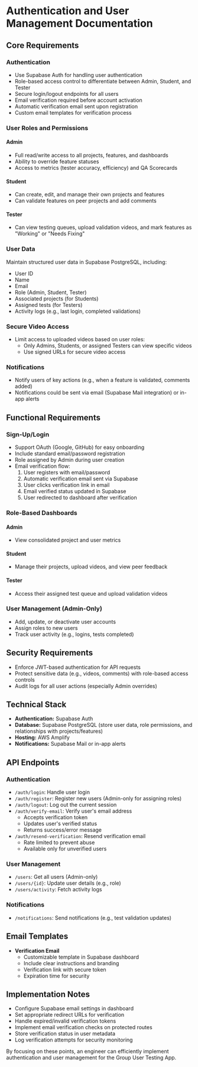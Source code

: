 # Authentication and User Management Documentation

## Core Requirements

### Authentication
- Use Supabase Auth for handling user authentication
- Role-based access control to differentiate between Admin, Student, and Tester
- Secure login/logout endpoints for all users
- Email verification required before account activation
- Automatic verification email sent upon registration
- Custom email templates for verification process

### User Roles and Permissions

#### Admin
- Full read/write access to all projects, features, and dashboards
- Ability to override feature statuses
- Access to metrics (tester accuracy, efficiency) and QA Scorecards

#### Student
- Can create, edit, and manage their own projects and features
- Can validate features on peer projects and add comments

#### Tester
- Can view testing queues, upload validation videos, and mark features as "Working" or "Needs Fixing"

### User Data
Maintain structured user data in Supabase PostgreSQL, including:
- User ID
- Name
- Email
- Role (Admin, Student, Tester)
- Associated projects (for Students)
- Assigned tests (for Testers)
- Activity logs (e.g., last login, completed validations)

### Secure Video Access
- Limit access to uploaded videos based on user roles:
  - Only Admins, Students, or assigned Testers can view specific videos
  - Use signed URLs for secure video access

### Notifications
- Notify users of key actions (e.g., when a feature is validated, comments added)
- Notifications could be sent via email (Supabase Mail integration) or in-app alerts

## Functional Requirements

### Sign-Up/Login
- Support OAuth (Google, GitHub) for easy onboarding
- Include standard email/password registration
- Role assigned by Admin during user creation
- Email verification flow:
  1. User registers with email/password
  2. Automatic verification email sent via Supabase
  3. User clicks verification link in email
  4. Email verified status updated in Supabase
  5. User redirected to dashboard after verification

### Role-Based Dashboards

#### Admin
- View consolidated project and user metrics

#### Student
- Manage their projects, upload videos, and view peer feedback

#### Tester
- Access their assigned test queue and upload validation videos

### User Management (Admin-Only)
- Add, update, or deactivate user accounts
- Assign roles to new users
- Track user activity (e.g., logins, tests completed)

## Security Requirements
- Enforce JWT-based authentication for API requests
- Protect sensitive data (e.g., videos, comments) with role-based access controls
- Audit logs for all user actions (especially Admin overrides)

## Technical Stack
- **Authentication:** Supabase Auth
- **Database:** Supabase PostgreSQL (store user data, role permissions, and relationships with projects/features)
- **Hosting:** AWS Amplify
- **Notifications:** Supabase Mail or in-app alerts

## API Endpoints

### Authentication
- `/auth/login`: Handle user login
- `/auth/register`: Register new users (Admin-only for assigning roles)
- `/auth/logout`: Log out the current session
- `/auth/verify-email`: Verify user's email address
  - Accepts verification token
  - Updates user's verified status
  - Returns success/error message
- `/auth/resend-verification`: Resend verification email
  - Rate limited to prevent abuse
  - Available only for unverified users

### User Management
- `/users`: Get all users (Admin-only)
- `/users/{id}`: Update user details (e.g., role)
- `/users/activity`: Fetch activity logs

### Notifications
- `/notifications`: Send notifications (e.g., test validation updates)

## Email Templates
- **Verification Email**
  - Customizable template in Supabase dashboard
  - Include clear instructions and branding
  - Verification link with secure token
  - Expiration time for security

## Implementation Notes
- Configure Supabase email settings in dashboard
- Set appropriate redirect URLs for verification
- Handle expired/invalid verification tokens
- Implement email verification checks on protected routes
- Store verification status in user metadata
- Log verification attempts for security monitoring

By focusing on these points, an engineer can efficiently implement authentication and user management for the Group User Testing App.